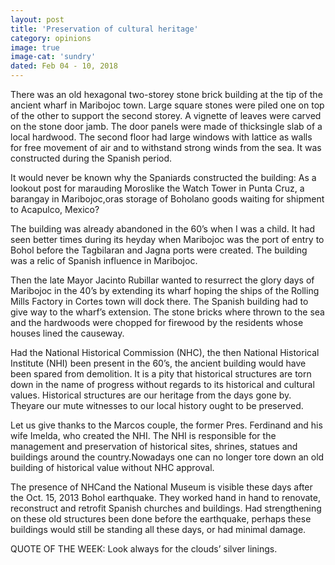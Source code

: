 ```yaml
---
layout: post
title: 'Preservation of cultural heritage'
category: opinions
image: true
image-cat: 'sundry'
dated: Feb 04 - 10, 2018
---
```


There was an old hexagonal two-storey stone brick building at the tip of the ancient wharf in Maribojoc town. Large square stones were piled one on top of the other to support the second storey. A vignette of leaves were carved on the stone door jamb. The door panels were made of thicksingle slab of a local hardwood. The second floor had large windows with lattice as walls for free movement of air and to withstand strong winds from the sea. It was constructed during the Spanish period.

It would never be known why the Spaniards constructed the building: As a lookout post for marauding Moroslike the Watch Tower in Punta Cruz, a barangay in Maribojoc,oras storage of Boholano goods waiting for shipment to Acapulco, Mexico?

The building was already abandoned in the 60’s when I was a child. It had seen better times during its heyday when Maribojoc was the port of entry to Bohol before the Tagbilaran and Jagna ports were created. The building was a relic of Spanish influence in Maribojoc.

Then the late Mayor Jacinto Rubillar wanted to resurrect the glory days of Maribojoc in the 40’s by extending its wharf hoping the ships of the Rolling Mills Factory in Cortes town will dock there. The Spanish building had to give way to the wharf’s extension. The stone bricks where thrown to the sea and the hardwoods were chopped for firewood by the residents whose houses lined the causeway.

Had the National Historical Commission (NHC), the then National Historical Institute (NHI) been present in the 60’s, the ancient building would have been spared from demolition.
It is a pity that historical structures are torn down in the name of progress without regards to its historical and cultural values. Historical structures are our heritage from the days gone by. Theyare our mute witnesses to our local history ought to be preserved.

Let us give thanks to the Marcos couple, the former Pres. Ferdinand and his wife Imelda, who created the NHI. The NHI is responsible for the management and preservation of historical sites, shrines, statues and buildings around the country.Nowadays  one can no longer tore down an old building of historical value without NHC approval.

The presence of NHCand the National Museum is visible these days after the Oct. 15, 2013 Bohol earthquake. They worked hand in hand to renovate, reconstruct and retrofit Spanish churches and buildings. Had strengthening on these old structures been done before the earthquake, perhaps these buildings would still be standing all these days, or had minimal damage.

QUOTE OF THE WEEK: Look always for the clouds’ silver linings.